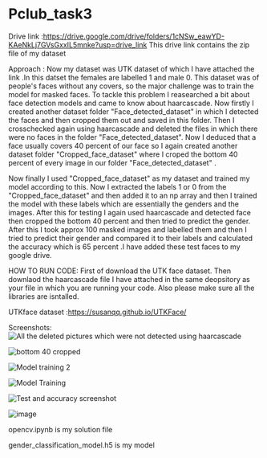 # Pclub_task3
Drive link :https://drive.google.com/drive/folders/1cNSw_eawYD-KAeNkLj7GVsGxxIL5mnke?usp=drive_link
This drive link contains the zip file of my dataset

Approach : Now my dataset was UTK dataset of which I have attached the link .In this datset the females are labelled 1 and male 0. This dataset was of people's faces without any covers, so the major challenge was to train the model for masked faces. To tackle this problem  I reasearched a bit about face detection models and came to know about haarcascade. Now firstly I created another dataset folder "Face_detected_dataset" in which I detected the faces and then cropped them out and saved in this folder. Then I crosschecked again using haarcascade and deleted the files in which there were no faces in the folder "Face_detected_dataset". Now I deduced that a face usually covers 40 percent of our face so I again created another dataset folder "Cropped_face_dataset" where I croped the bottom 40 percent of every image in our folder "Face_detected_dataset" . 

Now finally I used "Cropped_face_dataset" as my dataset and trained my model according to this. Now I extracted the labels 1 or 0 from the "Cropped_face_dataset" and then added it to an np array and then I trained the model with these labels which are essentially the genders and the images. After this for testing I again used haarcascade and detected face then cropped the bottom 40 percent and then tried to predict the gender. After this I took approx 100 masked images and labelled them and then I tried to predict their gender and compared it to their labels and calculated the accuracy which is 65 percent .I have added these test faces to my google drive. 

HOW TO RUN CODE:
First of download the UTK face dataset. Then downlaod the haarcascade file I have attached in the same deopsitory as your file in which you are running your code. Also please make sure all the libraries are isntalled.

UTKface dataset :https://susanqq.github.io/UTKFace/

Screenshots:
![All the deleted pictures which were not detected using haarcascade](https://github.com/Ikrima248/Pclub_task3/assets/153128448/5b2cb85a-fad9-46e8-b0a3-fe1b0e16d39d)

![bottom 40 cropped ](https://github.com/Ikrima248/Pclub_task3/assets/153128448/b8a076bc-dff4-4e88-a8c2-23eae2acb4a9)

![Model training 2](https://github.com/Ikrima248/Pclub_task3/assets/153128448/4bb9bc16-c072-43ae-a907-748f13c8bd37)


![Model Training ](https://github.com/Ikrima248/Pclub_task3/assets/153128448/9de942c7-5ddd-4d2e-999f-6414e2be490c)

![Test and accuracy screenshot ](https://github.com/Ikrima248/Pclub_task3/assets/153128448/9390abf3-e2ba-4702-aa6b-66e26d749e12)

![image](https://github.com/Ikrima248/Pclub_task3/assets/153128448/9495d048-e4bf-4634-a167-96e8148bf5a0)


opencv.ipynb is my solution file 

gender_classification_model.h5 is my model 
